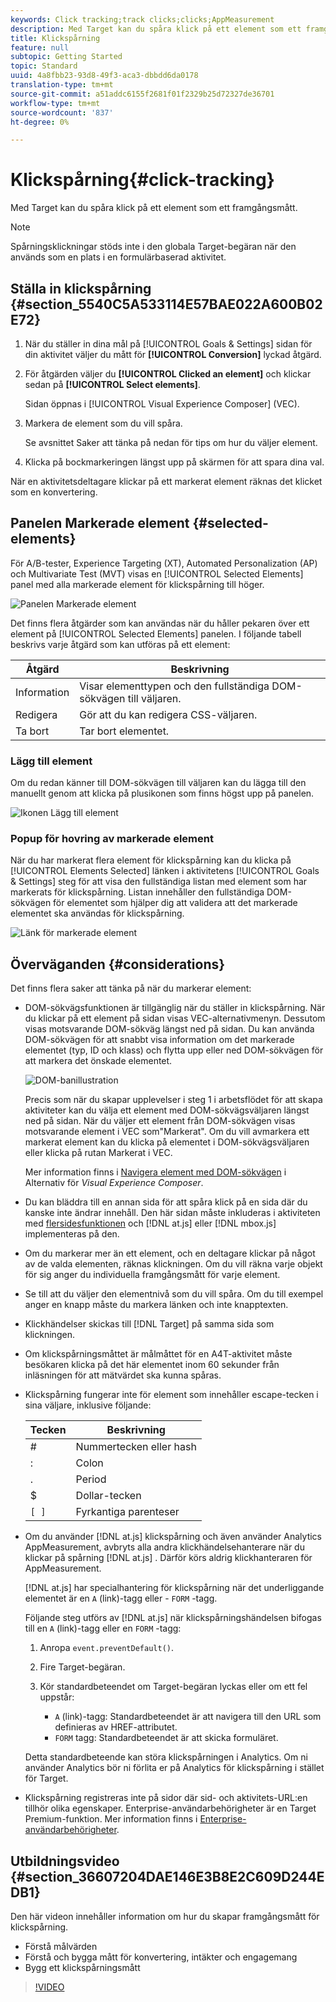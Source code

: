 ```yaml
---
keywords: Click tracking;track clicks;clicks;AppMeasurement
description: Med Target kan du spåra klick på ett element som ett framgångsmått.
title: Klickspårning
feature: null
subtopic: Getting Started
topic: Standard
uuid: 4a8fbb23-93d8-49f3-aca3-dbbdd6da0178
translation-type: tm+mt
source-git-commit: a51addc6155f2681f01f2329b25d72327de36701
workflow-type: tm+mt
source-wordcount: '837'
ht-degree: 0%

---
```



# Klickspårning{#click-tracking}

Med Target kan du spåra klick på ett element som ett framgångsmått.

>[!NOTE]
>
>Spårningsklickningar stöds inte i den globala Target-begäran när den används som en plats i en formulärbaserad aktivitet.

## Ställa in klickspårning {#section_5540C5A533114E57BAE022A600B02E72}

1. När du ställer in dina mål på [!UICONTROL Goals & Settings] sidan för din aktivitet väljer du mått för **[!UICONTROL Conversion]** lyckad åtgärd.
1. För åtgärden väljer du **[!UICONTROL Clicked an element]** och klickar sedan på **[!UICONTROL Select elements]**.

   Sidan öppnas i [!UICONTROL Visual Experience Composer] (VEC).

1. Markera de element som du vill spåra.

   Se avsnittet Saker att tänka på nedan för tips om hur du väljer element.

1. Klicka på bockmarkeringen längst upp på skärmen för att spara dina val.

När en aktivitetsdeltagare klickar på ett markerat element räknas det klicket som en konvertering.

## Panelen Markerade element {#selected-elements}

För A/B-tester, Experience Targeting (XT), Automated Personalization (AP) och Multivariate Test (MVT) visas en [!UICONTROL Selected Elements] panel med alla markerade element för klickspårning till höger.

![Panelen Markerade element](/help/c-activities/r-success-metrics/assets/selected-elements.png)

Det finns flera åtgärder som kan användas när du håller pekaren över ett element på [!UICONTROL Selected Elements] panelen. I följande tabell beskrivs varje åtgärd som kan utföras på ett element:

| Åtgärd | Beskrivning |
| --- | --- |
| Information | Visar elementtypen och den fullständiga DOM-sökvägen till väljaren. |
| Redigera | Gör att du kan redigera CSS-väljaren. |
| Ta bort | Tar bort elementet. |

### Lägg till element

Om du redan känner till DOM-sökvägen till väljaren kan du lägga till den manuellt genom att klicka på plusikonen som finns högst upp på panelen.

![Ikonen Lägg till element](/help/c-activities/r-success-metrics/assets/add-element.png)

### Popup för hovring av markerade element

När du har markerat flera element för klickspårning kan du klicka på [!UICONTROL Elements Selected] länken i aktivitetens [!UICONTROL Goals & Settings] steg för att visa den fullständiga listan med element som har markerats för klickspårning. Listan innehåller den fullständiga DOM-sökvägen för elementet som hjälper dig att validera att det markerade elementet ska användas för klickspårning.

![Länk för markerade element](/help/c-activities/r-success-metrics/assets/elements-selected-link.png)

## Överväganden {#considerations}

Det finns flera saker att tänka på när du markerar element:

* DOM-sökvägsfunktionen är tillgänglig när du ställer in klickspårning. När du klickar på ett element på sidan visas VEC-alternativmenyn. Dessutom visas motsvarande DOM-sökväg längst ned på sidan. Du kan använda DOM-sökvägen för att snabbt visa information om det markerade elementet (typ, ID och klass) och flytta upp eller ned DOM-sökvägen för att markera det önskade elementet.

   ![DOM-banillustration](/help/c-activities/r-success-metrics/assets/click-tracking-dom.png)

   Precis som när du skapar upplevelser i steg 1 i arbetsflödet för att skapa aktiviteter kan du välja ett element med DOM-sökvägsväljaren längst ned på sidan. När du väljer ett element från DOM-sökvägen visas motsvarande element i VEC som&quot;Markerat&quot;. Om du vill avmarkera ett markerat element kan du klicka på elementet i DOM-sökvägsväljaren eller klicka på rutan Markerat i VEC.

   Mer information finns i [Navigera element med DOM-sökvägen](/help/c-experiences/c-visual-experience-composer/viztarget-options.md#dom-path) i Alternativ för *Visual Experience Composer*.

* Du kan bläddra till en annan sida för att spåra klick på en sida där du kanske inte ändrar innehåll. Den här sidan måste inkluderas i aktiviteten med [flersidesfunktionen](../../c-experiences/c-visual-experience-composer/multipage-activity.md#concept_277E096063E14813AC5D8EDFA1D2ED48) och [!DNL at.js] eller [!DNL mbox.js] implementeras på den.
* Om du markerar mer än ett element, och en deltagare klickar på något av de valda elementen, räknas klickningen. Om du vill räkna varje objekt för sig anger du individuella framgångsmått för varje element.
* Se till att du väljer den elementnivå som du vill spåra. Om du till exempel anger en knapp måste du markera länken och inte knapptexten.
* Klickhändelser skickas till [!DNL Target] på samma sida som klickningen.
* Om klickspårningsmåttet är målmåttet för en A4T-aktivitet måste besökaren klicka på det här elementet inom 60 sekunder från inläsningen för att mätvärdet ska kunna spåras.
* Klickspårning fungerar inte för element som innehåller escape-tecken i sina väljare, inklusive följande:

   | Tecken | Beskrivning |
   |---|---|
   | # | Nummertecken eller hash |
   | : | Colon |
   | . | Period |
   | $ | Dollar-tecken |
   | `[ ]` | Fyrkantiga parenteser |

* Om du använder [!DNL at.js] klickspårning och även använder Analytics AppMeasurement, avbryts alla andra klickhändelsehanterare när du klickar på spårning [!DNL at.js] . Därför körs aldrig klickhanteraren för AppMeasurement.

   [!DNL at.js] har specialhantering för klickspårning när det underliggande elementet är en `A` (link)-tagg eller - `FORM` -tagg.

   Följande steg utförs av [!DNL at.js] när klickspårningshändelsen bifogas till en `A` (link)-tagg eller en `FORM` -tagg:

   1. Anropa `event.preventDefault()`.

   1. Fire Target-begäran.

   1. Kör standardbeteendet om Target-begäran lyckas eller om ett fel uppstår:

      * `A` (link)-tagg: Standardbeteendet är att navigera till den URL som definieras av HREF-attributet.
      * `FORM` tagg: Standardbeteendet är att skicka formuläret.

   Detta standardbeteende kan störa klickspårningen i Analytics. Om ni använder Analytics bör ni förlita er på Analytics för klickspårning i stället för Target.

* Klickspårning registreras inte på sidor där sid- och aktivitets-URL:en tillhör olika egenskaper. Enterprise-användarbehörigheter är en Target Premium-funktion. Mer information finns i [Enterprise-användarbehörigheter](/help/administrating-target/c-user-management/property-channel/property-channel.md).

## Utbildningsvideo {#section_36607204DAE146E3B8E2C609D244EDB1}

Den här videon innehåller information om hur du skapar framgångsmått för klickspårning.

* Förstå målvärden
* Förstå och bygga mått för konvertering, intäkter och engagemang
* Bygg ett klickspårningsmått

>[!VIDEO](https://video.tv.adobe.com/v/17380)